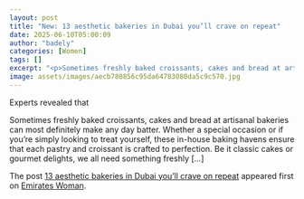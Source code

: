 ```yaml
---
layout: post
title: "New: 13 aesthetic bakeries in Dubai you’ll crave on repeat"
date: 2025-06-10T05:00:09
author: "badely"
categories: [Women]
tags: []
excerpt: "<p>Sometimes freshly baked croissants, cakes and bread at artisanal bakeries can most definitely make any day batter. Whether a special occasion or if"
image: assets/images/aecb780856c95da64783080da5c9c570.jpg
---
```


Experts revealed that <p>Sometimes freshly baked croissants, cakes and bread at artisanal bakeries can most definitely make any day batter. Whether a special occasion or if you’re simply looking to treat yourself, these in-house baking havens ensure that each pastry and croissant is crafted to perfection. Be it classic cakes or gourmet delights, we all need something freshly [&#8230;]</p>
<p>The post <a href="https://emirateswoman.com/aesthetic-bakeries-in-dubai-youll-crave-on-repeat/" rel="nofollow">13 aesthetic bakeries in Dubai you’ll crave on repeat</a> appeared first on <a href="https://emirateswoman.com" rel="nofollow">Emirates Woman</a>.</p>

